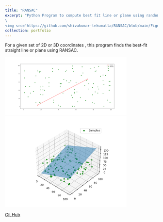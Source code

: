 ```yaml
---
title: "RANSAC"
excerpt: "Python Program to compute best fit line or plane using random sample consensus
\
<img src='https://github.com/shivakumar-tekumatla/RANSAC/blob/main/Figure_1.png?raw=true' width =400  />"
collection: portfolio
---
```

For a given set of 2D or 3D coordinates , this program finds the best-fit straight line or plane using RANSAC.

<img src='https://github.com/shivakumar-tekumatla/RANSAC/blob/main/output.png?raw=true' width =400  />

<img src='https://github.com/shivakumar-tekumatla/RANSAC/blob/main/Figure_1.png?raw=true' width =400  />

[Git Hub](https://github.com/shivakumar-tekumatla/RANSAC)
